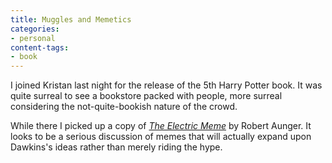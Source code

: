 ```yaml
---
title: Muggles and Memetics
categories:
- personal
content-tags:
- book
---
```


I joined Kristan last night for the release of the 5th Harry Potter book.  It was quite surreal to see a bookstore packed with people, more surreal considering the not-quite-bookish nature of the crowd.

While there I picked up a copy of _[The Electric
Meme][1]_ by Robert Aunger.  It looks to be a serious discussion of memes that will actually expand upon Dawkins's ideas rather than merely riding the hype.

   [1]: http://allconsuming.net/item.cgi?isbn=0743201507
